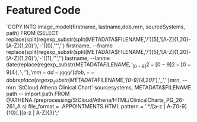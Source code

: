 # Featured Code

`COPY INTO image_model(firstname, lastname,dob,mrn, sourceSystems, path) 
FROM (SELECT 
      replace(split(regexp_substr(split(METADATA$FILENAME,'/')[5],'[A-Z]{1,20}-[A-Z]{1,20}'),'-')[0],'"','') firstname, --fname
      replace(split(regexp_substr(split(METADATA$FILENAME,'/')[5],'[A-Z]{1,20}-[A-Z]{1,20}'),'-')[1],'"','') lastname, --lanme
      date(replace(regexp_substr(METADATA$FILENAME,'_[0-9]{2}-[0-9]{2}-[0-9]{4}_'),'_',''),'mm-dd-yyyy') dob, -- dob
      replace(regexp_substr(METADATA$FILENAME,'_[0-9]{4,20}_'),'_','')mrn, -- mrn
      'StCloud Athena Clinical Chart' sourcesystems,
      METADATA$FILENAME path -- import path
      FROM @ATHENA.<blank>/preprocessing/StCloud/Athena/HTML/ClinicalCharts_PG_26-261_A s)
      file_format = <blank>.APPOINTMENTS.HTML
      pattern = '.*/[a-z | A-Z0-9]{10}[.][a-z | A-Z]{3}';'

